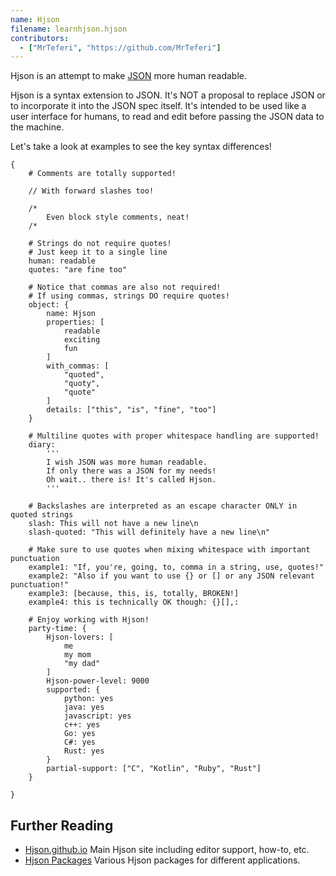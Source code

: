 ```yaml
---
name: Hjson
filename: learnhjson.hjson
contributors:
  - ["MrTeferi", "https://github.com/MrTeferi"]
---
```


Hjson is an attempt to make [JSON](../json/) more human readable.

Hjson is a syntax extension to JSON. 
It's NOT a proposal to replace JSON or to incorporate it into the JSON spec itself. 
It's intended to be used like a user interface for humans, 
to read and edit before passing the JSON data to the machine.

Let's take a look at examples to see the key syntax differences!

```
{
    # Comments are totally supported!
    
    // With forward slashes too!
    
    /*
        Even block style comments, neat!
    /*
    
    # Strings do not require quotes!
    # Just keep it to a single line
    human: readable
    quotes: "are fine too"
    
    # Notice that commas are also not required!
    # If using commas, strings DO require quotes!
    object: {
        name: Hjson
        properties: [
            readable
            exciting
            fun
        ]
        with_commas: [
            "quoted",
            "quoty",
            "quote"
        ]
        details: ["this", "is", "fine", "too"]
    }
    
    # Multiline quotes with proper whitespace handling are supported!
    diary:
        '''
        I wish JSON was more human readable.
        If only there was a JSON for my needs!
        Oh wait.. there is! It's called Hjson.
        '''
    
    # Backslashes are interpreted as an escape character ONLY in quoted strings
    slash: This will not have a new line\n
    slash-quoted: "This will definitely have a new line\n"

    # Make sure to use quotes when mixing whitespace with important punctuation
    example1: "If, you're, going, to, comma in a string, use, quotes!"
    example2: "Also if you want to use {} or [] or any JSON relevant punctuation!"
    example3: [because, this, is, totally, BROKEN!]
    example4: this is technically OK though: {}[],:
    
    # Enjoy working with Hjson!
    party-time: {
        Hjson-lovers: [
            me
            my mom
            "my dad"
        ]
        Hjson-power-level: 9000
        supported: {
            python: yes
            java: yes
            javascript: yes
            c++: yes
            Go: yes
            C#: yes
            Rust: yes
        }
        partial-support: ["C", "Kotlin", "Ruby", "Rust"]
    }
    
}
```

## Further Reading

* [Hjson.github.io](https://hjson.github.io/) Main Hjson site including editor support, how-to, etc.
* [Hjson Packages](https://github.com/hjson/) Various Hjson packages for different applications.
